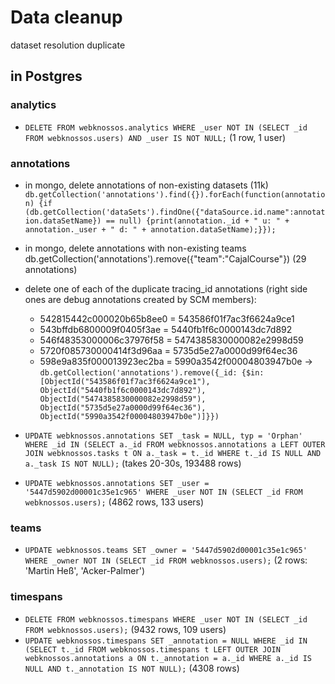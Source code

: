 # Data cleanup

dataset resolution duplicate

## in Postgres

### analytics
* `DELETE FROM webknossos.analytics WHERE _user NOT IN (SELECT _id FROM webknossos.users) AND _user IS NOT NULL;` (1 row, 1 user)

### annotations
* in mongo, delete annotations of non-existing datasets (11k) `db.getCollection('annotations').find({}).forEach(function(annotation) {if (db.getCollection('dataSets').findOne({"dataSource.id.name":annotation.dataSetName}) == null) {print(annotation._id + " u: " + annotation._user + " d: " + annotation.dataSetName);}});`
* in mongo, delete annotations with non-existing teams  db.getCollection('annotations').remove({"team":"CajalCourse"}) (29 annotations)
* delete one of each of the duplicate tracing_id annotations (right side ones are debug annotations created by SCM members):
   - 542815442c000020b65b8ee0 = 543586f01f7ac3f6624a9ce1
   - 543bffdb6800009f0405f3ae = 5440fb1f6c0000143dc7d892
   - 546f48353000006c37976f58 = 5474385830000082e2998d59
   - 5720f085730000414f3d96aa = 5735d5e27a0000d99f64ec36
   - 598e9a835f000013923ec2ba = 5990a3542f00004803947b0e
   → `db.getCollection('annotations').remove({_id: {$in: [ObjectId("543586f01f7ac3f6624a9ce1"), ObjectId("5440fb1f6c0000143dc7d892"), ObjectId("5474385830000082e2998d59"), ObjectId("5735d5e27a0000d99f64ec36"), ObjectId("5990a3542f00004803947b0e")]}})`

* `UPDATE webknossos.annotations SET _task = NULL, typ = 'Orphan' WHERE _id IN (SELECT a._id FROM webknossos.annotations a LEFT OUTER JOIN webknossos.tasks t ON a._task = t._id WHERE t._id IS NULL AND a._task IS NOT NULL);` (takes 20-30s, 193488 rows)
* `UPDATE webknossos.annotations SET _user = '5447d5902d00001c35e1c965' WHERE _user NOT IN (SELECT _id FROM webknossos.users);` (4862 rows, 133 users)

### teams
* `UPDATE webknossos.teams SET _owner = '5447d5902d00001c35e1c965' WHERE _owner NOT IN (SELECT _id FROM webknossos.users);` (2 rows: 'Martin Heß', 'Acker-Palmer')

### timespans
* `DELETE FROM webknossos.timespans WHERE _user NOT IN (SELECT _id FROM webknossos.users);` (9432 rows, 109 users)
* `UPDATE webknossos.timespans SET _annotation = NULL WHERE _id IN (SELECT t._id FROM webknossos.timespans t LEFT OUTER JOIN webknossos.annotations a ON t._annotation = a._id WHERE a._id IS NULL AND t._annotation IS NOT NULL);` (4308 rows)
